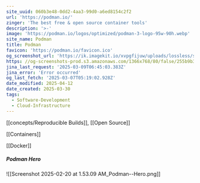```yaml
---
site_uuid: 060b3e48-0dd2-4aa3-99d0-a6ed8154c2f2
url: 'https://podman.io/'
zinger: 'The best free & open source container tools'
description: '>-'
image: 'https://podman.io/logos/optimized/podman-3-logo-95w-90h.webp'
site_name: Podman
title: Podman
favicon: 'https://podman.io/favicon.ico'
og_screenshot_url: 'https://ik.imagekit.io/xvpgfijuw/uploads/lossless/screenshots/20250604_Podman_og_screenshot.jpeg'
https: //og-screenshots-prod.s3.amazonaws.com/1366x768/80/false/255b9b3e474ff813ab119926b4055817b6e88a6a91b49d85ce261dedbfeaec36.jpeg
jina_last_request: '2025-03-09T06:45:03.383Z'
jina_error: 'Error occurred'
og_last_fetch: '2025-03-07T05:19:02.928Z'
date_modified: 2025-04-12
date_created: 2025-03-30
tags:
  - Software-Development
  - Cloud-Infrastructure
---
```


[[concepts/Reproducible Builds]], [[Open Source]]

[[Containers]]

[[Docker]]

##### Podman Hero
![[Screenshot 2025-02-20 at 1.53.09 AM_Podman--Hero.png]]